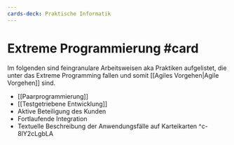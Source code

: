 ```yaml
---
cards-deck: Praktische Informatik
---
```


# Extreme Programmierung #card 
Im folgenden sind feingranulare Arbeitsweisen aka Praktiken aufgelistet, die unter das Extreme Programming fallen und somit [[Agiles Vorgehen|Agile Vorgehen]] sind. 
- [[Paarprogrammierung]]
- [[Testgetriebene Entwicklung]]
- Aktive Beteiligung des Kunden
- Fortlaufende Integration
- Textuelle Beschreibung der Anwendungsfälle auf Karteikarten
^c-8lY2cLgbLA
